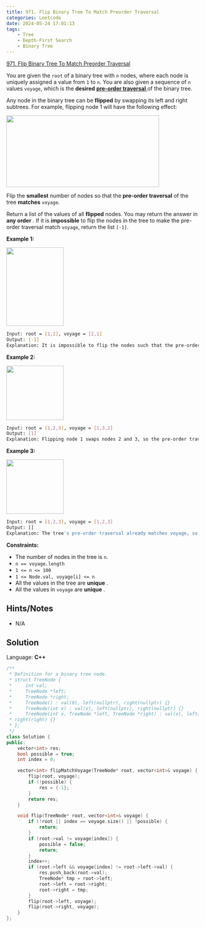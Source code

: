 ```yaml
---
title: 971. Flip Binary Tree To Match Preorder Traversal
categories: Leetcode
date: 2024-05-24 17:01:13
tags:
    - Tree
    - Depth-First Search
    - Binary Tree
---
```


[971. Flip Binary Tree To Match Preorder Traversal](https://leetcode.com/problems/flip-binary-tree-to-match-preorder-traversal/description/)

You are given the `root` of a binary tree with `n` nodes, where each node is uniquely assigned a value from `1` to `n`. You are also given a sequence of `n` values `voyage`, which is the **desired**  <a href="https://en.wikipedia.org/wiki/Tree_traversal#Pre-order" target="_blank">**pre-order traversal** </a> of the binary tree.

Any node in the binary tree can be **flipped**  by swapping its left and right subtrees. For example, flipping node 1 will have the following effect:

<img alt="" src="https://assets.leetcode.com/uploads/2021/02/15/fliptree.jpg" style="width: 400px; height: 187px;">

Flip the **smallest**  number of nodes so that the **pre-order traversal**  of the tree **matches**  `voyage`.

Return a list of the values of all **flipped**  nodes. You may return the answer in **any order** . If it is **impossible**  to flip the nodes in the tree to make the pre-order traversal match `voyage`, return the list `[-1]`.

**Example 1:**

<img alt="" src="https://assets.leetcode.com/uploads/2019/01/02/1219-01.png" style="width: 150px; height: 205px;">

```bash
Input: root = [1,2], voyage = [2,1]
Output: [-1]
Explanation: It is impossible to flip the nodes such that the pre-order traversal matches voyage.
```

**Example 2:**

<img alt="" src="https://assets.leetcode.com/uploads/2019/01/02/1219-02.png" style="width: 150px; height: 142px;">

```bash
Input: root = [1,2,3], voyage = [1,3,2]
Output: [1]
Explanation: Flipping node 1 swaps nodes 2 and 3, so the pre-order traversal matches voyage.
```

**Example 3:**

<img alt="" src="https://assets.leetcode.com/uploads/2019/01/02/1219-02.png" style="width: 150px; height: 142px;">

```bash
Input: root = [1,2,3], voyage = [1,2,3]
Output: []
Explanation: The tree's pre-order traversal already matches voyage, so no nodes need to be flipped.
```

**Constraints:**

- The number of nodes in the tree is `n`.
- `n == voyage.length`
- `1 <= n <= 100`
- `1 <= Node.val, voyage[i] <= n`
- All the values in the tree are **unique** .
- All the values in `voyage` are **unique** .

## Hints/Notes

- N/A

## Solution

Language: **C++**

```C++
/**
 * Definition for a binary tree node.
 * struct TreeNode {
 *     int val;
 *     TreeNode *left;
 *     TreeNode *right;
 *     TreeNode() : val(0), left(nullptr), right(nullptr) {}
 *     TreeNode(int x) : val(x), left(nullptr), right(nullptr) {}
 *     TreeNode(int x, TreeNode *left, TreeNode *right) : val(x), left(left),
 * right(right) {}
 * };
 */
class Solution {
public:
    vector<int> res;
    bool possible = true;
    int index = 0;

    vector<int> flipMatchVoyage(TreeNode* root, vector<int>& voyage) {
        flip(root, voyage);
        if (!possible) {
            res = {-1};
        }
        return res;
    }

    void flip(TreeNode* root, vector<int>& voyage) {
        if (!root || index == voyage.size() || !possible) {
            return;
        }
        if (root->val != voyage[index]) {
            possible = false;
            return;
        }
        index++;
        if (root->left && voyage[index] != root->left->val) {
            res.push_back(root->val);
            TreeNode* tmp = root->left;
            root->left = root->right;
            root->right = tmp;
        }
        flip(root->left, voyage);
        flip(root->right, voyage);
    }
};
```
